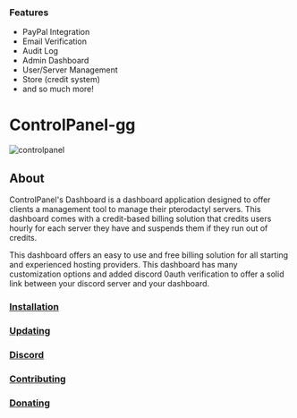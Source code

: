 ### Features

- PayPal Integration
- Email Verification
- Audit Log
- Admin Dashboard
- User/Server Management
- Store (credit system)
- and so much more!

# ControlPanel-gg
![controlpanel](https://user-images.githubusercontent.com/45005889/123518824-06b05000-d6a8-11eb-91b9-d1ed36bd2317.png)

## About
ControlPanel's Dashboard is a dashboard application designed to offer clients a management tool to manage their pterodactyl servers. This dashboard comes with a credit-based billing solution that credits users hourly for each server they have and suspends them if they run out of credits.

This dashboard offers an easy to use and free billing solution for all starting and experienced hosting providers. This dashboard has many customization options and added discord 0auth verification to offer a solid link between your discord server and your dashboard.

### [Installation](https://github.com/ControlPanel-gg/dashboard/wiki "Installation")
### [Updating](https://github.com/ControlPanel-gg/dashboard/wiki/Updating "Updating")
### [Discord](https://discord.gg/4Y6HjD2uyU "discord")
### [Contributing](https://github.com/ControlPanel-gg/dashboard/wiki/Contributing "Contributing")
### [Donating](https://github.com/ControlPanel-gg/dashboard/wiki#donating "Donating")
